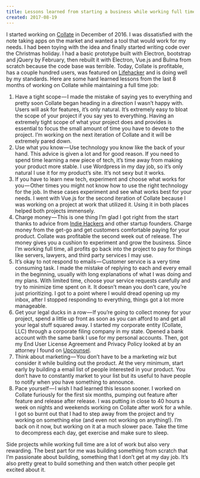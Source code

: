 ```yaml
---
title: Lessons learned from starting a business while working full time.
created: 2017-08-19
---
```


I started working on [Collate](http://collatenotes.com/) in December of 2016. I was dissatisfied with the note taking apps on the market and wanted a tool that would work for my needs. I had been toying with the idea and finally started writing code over the Christmas holiday. I had a basic prototype built with Electron, bootstrap and jQuery by February, then rebuilt it with Electron, Vue.js and Bulma from scratch because the code base was terrible. Today, Collate is profitable, has a couple hundred users, was featured on [Lifehacker](http://lifehacker.com/collate-is-a-privacy-focused-evernote-style-notes-app-1794500652) and is doing well by my standards. Here are some hard learned lessons from the last 8 months of working on Collate while maintaining a full time job:

1. Have a tight scope — I made the mistake of saying yes to everything and pretty soon Collate began heading in a direction I wasn’t happy with. Users will ask for features, it’s only natural. It’s extremely easy to bloat the scope of your project if you say yes to everything. Having an extremely tight scope of what your project does and provides is essential to focus the small amount of time you have to devote to the project. I’m working on the next iteration of Collate and it will be extremely pared down.
2. Use what you know — Use technology you know like the back of your hand. This advice is given a lot and for good reason. If you need to spend time learning a new piece of tech, it’s time away from making your product more stable. I use Wordpress in my day job, so it’s only natural I use it for my product’s site. It’s not sexy but it works.
3. If you have to learn new tech, experiment and choose what works for you — Other times you might not know how to use the right technology for the job. In these cases experiment and see what works best for your needs. I went with Vue.js for the second iteration of Collate because I was working on a project at work that utilized it. Using it in both places helped both projects immensely.
4. Charge money — This is one thing I’m glad I got right from the start thanks to advice from [Indie Hackers](https://www.indiehackers.com/) and other startup founders. Charge money from the get-go and get customers comfortable paying for your product. Collate was profitable the second week out of release. The money gives you a cushion to experiment and grow the business. Since I’m working full time, all profits go back into the project to pay for things like servers, lawyers, and third party services I may use.
5. It’s okay to not respond to emails — Customer service is a very time consuming task. I made the mistake of replying to each and every email in the beginning, usually with long explanations of what I was doing and my plans. With limited time, choose your service requests carefully and try to minimize time spent on it. It doesn’t mean you don’t care, you’re just prioritizing. I got to a point where I would dread opening up my inbox, after I stopped responding to everything, things got a lot more manageable.
6. Get your legal ducks in a row — If you’re going to collect money for your project, spend a little up front as soon as you can afford to and get all your legal stuff squared away. I started my corporate entity (Collate, LLC) through a corporate filing company in my state. Opened a bank account with the same bank I use for my personal accounts. Then, got my End User License Agreement and Privacy Policy looked at by an attorney I found on [Upcounsel](https://www.upcounsel.com/rf/pQ3CZlfu).
7. Think about marketing — You don’t have to be a marketing wiz but consider it while building out the product. At the very minimum, start early by building a email list of people interested in your product. You don’t have to constantly market to your list but its useful to have people to notify when you have something to announce.
8. Pace yourself — I wish I had learned this lesson sooner. I worked on Collate furiously for the first six months, pumping out feature after feature and release after release. I was putting in close to 40 hours a week on nights and weekends working on Collate after work for a while. I got so burnt out that I had to step away from the project and try working on something else (and even not working on anything!). I’m back on it now, but working on it at a much slower pace. Take the time to decompress each day, get exercise and make sure to sleep.

Side projects while working full time are a lot of work but also very rewarding. The best part for me was building something from scratch that I’m passionate about building, something that I don’t get at my day job. It’s also pretty great to build something and then watch other people get excited about it.
